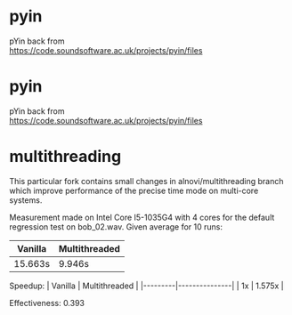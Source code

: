 # pyin
pYin back from    
https://code.soundsoftware.ac.uk/projects/pyin/files

# pyin
pYin back from    
https://code.soundsoftware.ac.uk/projects/pyin/files

# multithreading
This particular fork contains small changes in alnovi/multithreading branch which improve performance of the precise time mode on multi-core systems.

Measurement made on Intel Core I5-1035G4 with 4 cores
for the default regression test on bob_02.wav.
Given average for 10 runs:

| Vanilla | Multithreaded |
|---------|---------------|
| 15.663s |     9.946s    |


Speedup:
| Vanilla | Multithreaded |
|---------|---------------|
|   1x    |     1.575x    |

Effectiveness:
0.393

